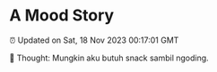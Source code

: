 # A Mood Story

⏰ Updated on Sat, 18 Nov 2023 00:17:01 GMT

💭 Thought: Mungkin aku butuh snack sambil ngoding.

